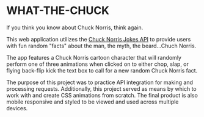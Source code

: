 # WHAT-THE-CHUCK

If you think you know about Chuck Norris, think again.

This web application utilizes the [Chuck Norris Jokes API](https://api.chucknorris.io/) to provide users with fun random "facts" about the man, the myth, the beard...Chuch Norris.

The app features a Chuck Norris cartoon character that will randomly perform one of three animations when clicked on to either chop, slap, or flying back-flip kick the text box to call for a new random Chuck Norris fact.

The purpose of this project was to practice API integration for making and processing requests. Additionally, this project served as means by which to work with and create CSS animations from scratch. The final product is also mobile responsive and styled to be viewed and used across multiple devices.
